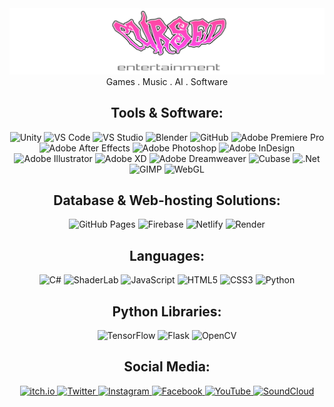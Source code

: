 <div align="center">
<a href="https://cursed-entertainment.itch.io/" target="_blank">
    <img src="https://github.com/CursedPrograms/cursedentertainment/raw/main/images/logos/logo-wide-grey.png"
        alt="CursedEntertainment Logo">
</a>
 Games . Music . AI . Software
    <h2>Tools & Software:</h2>
    <div align="center">
        <img alt="Unity"
            src="https://img.shields.io/badge/Unity-%23007ab7.svg?&style=for-the-badge&logo=unity&logoColor=white" />
        <img alt="VS Code"
            src="https://img.shields.io/badge/VS_Code-%23007ab7.svg?style=for-the-badge&logo=visual-studio-code&logoColor=white" />
             <img alt="VS Studio"
            src="https://img.shields.io/badge/Visual%20Studio-%23007acc.svg?&style=for-the-badge&logo=visual-studio&logoColor=white" />        
        <img alt="Blender"
            src="https://img.shields.io/badge/Blender-%23007ab7.svg?&style=for-the-badge&logo=blender&logoColor=white" />
        <img alt="GitHub"
            src="https://img.shields.io/badge/GitHub-%23007ab7.svg?style=for-the-badge&logo=github&logoColor=white" />
        <img alt="Adobe Premiere Pro"
            src="https://img.shields.io/badge/Adobe_Premiere_Pro-%23007ab7.svg?&style=for-the-badge&logo=adobe-premiere-pro&logoColor=white" />
        <img alt="Adobe After Effects"
            src="https://img.shields.io/badge/Adobe_After_Effects-%23007ab7.svg?&style=for-the-badge&logo=adobe-after-effects&logoColor=white" />
        <img alt="Adobe Photoshop"
            src="https://img.shields.io/badge/Adobe_Photoshop-%23007ab7.svg?&style=for-the-badge&logo=adobe-photoshop&logoColor=white" />
        <img alt="Adobe InDesign"
            src="https://img.shields.io/badge/Adobe_InDesign-%23007ab7.svg?&style=for-the-badge&logo=adobe-indesign&logoColor=white" />
        <img alt="Adobe Illustrator"
            src="https://img.shields.io/badge/Adobe_Illustrator-%23007ab7.svg?&style=for-the-badge&logo=adobe-illustrator&logoColor=white" />
        <img alt="Adobe XD"
            src="https://img.shields.io/badge/Adobe_XD-%23007ab7.svg?&style=for-the-badge&logo=adobe-xd&logoColor=white" />
        <img alt="Adobe Dreamweaver"
            src="https://img.shields.io/badge/Adobe_Dreamweaver-%23007ab7.svg?&style=for-the-badge&logo=adobe-dreamweaver&logoColor=white" />
        <img alt="Cubase"
            src="https://img.shields.io/badge/Cubase-%23007ab7.svg?&style=for-the-badge&logo=steinberg&logoColor=white" />     
<img alt=".Net"
            src="https://img.shields.io/badge/.NET-%23007ab7.svg?&style=for-the-badge&logo=.net&logoColor=white" />
<img alt="GIMP"
            src="https://img.shields.io/badge/GIMP-%23007ab7.svg?&style=for-the-badge&logo=gimp&logoColor=white" />
                 <img alt="WebGL"
            src="https://img.shields.io/badge/WebGL-%23007ab7?style=for-the-badge&logo=webgl&logoColor=white" />
    </div>
    <h2>Database & Web-hosting Solutions:</h2>
    <div align="center">
        <img alt="GitHub Pages"
            src="https://img.shields.io/badge/GitHub Pages-%23007ab7.svg?style=for-the-badge&logo=github&logoColor=white" />
        <img alt="Firebase"
            src="https://img.shields.io/badge/Firebase-%23007ab7.svg?style=for-the-badge&logo=firebase&logoColor=white" />
        <img alt="Netlify"
            src="https://img.shields.io/badge/Netlify-%23007ab7.svg?style=for-the-badge&logo=netlify&logoColor=white" />
        <img alt="Render"
            src="https://img.shields.io/badge/Render-%23007ab7.svg?style=for-the-badge&logo=render&logoColor=white" />
    <h2>Languages:</h2>
    <div align="center">
        <img alt="C#"
            src="https://img.shields.io/badge/C%23-%23007ab7.svg?&style=for-the-badge&logo=csharp&logoColor=white" />
        <img alt="ShaderLab"
            src="https://img.shields.io/badge/ShaderLab-%23007ab7.svg?&style=for-the-badge&logo=unity&logoColor=white" />
        <img alt="JavaScript"
            src="https://img.shields.io/badge/JavaScript-%23007ab7.svg?&style=for-the-badge&logo=javascript&logoColor=white" />
        <img alt="HTML5"
            src="https://img.shields.io/badge/HTML5-%23007ab7.svg?&style=for-the-badge&logo=html5&logoColor=white" />
        <img alt="CSS3"
            src="https://img.shields.io/badge/CSS3-%23007ab7.svg?&style=for-the-badge&logo=css3&logoColor=white" />
        <img alt="Python"
            src="https://img.shields.io/badge/Python-%23007ab7.svg?&style=for-the-badge&logo=python&logoColor=white" />
    </div>
    <h2>Python Libraries:</h2>
    <div align="center">
        <img alt="TensorFlow"
            src="https://img.shields.io/badge/TensorFlow-%23007ab7.svg?&style=for-the-badge&logo=tensorflow&logoColor=white" />
        <img alt="Flask"
            src="https://img.shields.io/badge/Flask-%23007ab7.svg?&style=for-the-badge&logo=flask&logoColor=white" />
        <img alt="OpenCV"
            src="https://img.shields.io/badge/opencv-%23007ab7.svg?&style=for-the-badge&logo=opencv&logoColor=white" />
    </div>
</div>
<div align="center">
    <h2>Social Media:</h2>
    <div align="center">
        <a href="https://cursed-entertainment.itch.io/">
            <img alt="itch.io"
                src="https://img.shields.io/badge/itch.io-%23007ab7.svg?&style=for-the-badge&logo=itchdotio&logoColor=white" />
        </a>
        <a href="https://twitter.com/NorowaretaGemu">
            <img alt="Twitter"
                src="https://img.shields.io/badge/Twitter-%23007ab7.svg?&style=for-the-badge&logo=twitter&logoColor=white" />
        </a>
        <a href="https://www.instagram.com/cursed.entertainment/">
            <img alt="Instagram"
                src="https://img.shields.io/badge/Instagram-%23007ab7.svg?&style=for-the-badge&logo=instagram&logoColor=white" />
        </a>
        <a href="https://www.facebook.com/CursedEntertainment/">
            <img alt="Facebook"
                src="https://img.shields.io/badge/Facebook-%23007ab7.svg?&style=for-the-badge&logo=facebook&logoColor=white" />
        </a>
        <a href="https://www.youtube.com/channel/UCmTHNMTp-i1TY-jxMqSjBpw">
            <img alt="YouTube"
                src="https://img.shields.io/badge/YouTube-%23007ab7.svg?&style=for-the-badge&logo=youtube&logoColor=white" />
        </a>
        <a href="https://soundcloud.com/cursedentertainment">
            <img alt="SoundCloud"
                src="https://img.shields.io/badge/SoundCloud-%23007ab7.svg?&style=for-the-badge&logo=soundcloud&logoColor=white" />
        </a>
    </div>
</div>

